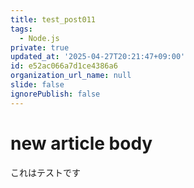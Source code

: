 ```yaml
---
title: test_post011
tags:
  - Node.js
private: true
updated_at: '2025-04-27T20:21:47+09:00'
id: e52ac066a7d1ce4386a6
organization_url_name: null
slide: false
ignorePublish: false
---
```

# new article body
これはテストです
